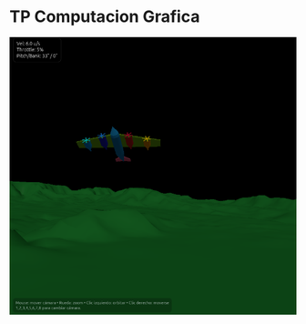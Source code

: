 # TP Computacion Grafica

![](https://github.com/mricarte-i/tp-comgra/blob/master/public/image.png?raw=true)
